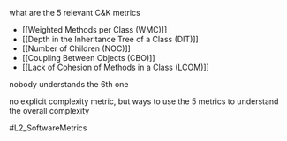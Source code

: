 what are the 5 relevant C&K metrics

- [[Weighted Methods per Class (WMC)]]
- [[Depth in the Inheritance Tree of a Class (DIT)]]
- [[Number of Children (NOC)]]
- [[Coupling Between Objects (CBO)]]
- [[Lack of Cohesion of Methods in a Class (LCOM)]]

nobody understands the 6th one

no explicit complexity metric, but ways to use the 5 metrics to understand the overall complexity


#L2_SoftwareMetrics 